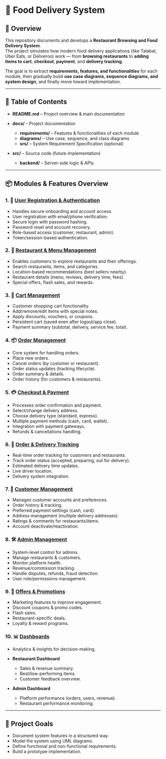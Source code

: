 # 🍴 Food Delivery System

## 📌 Overview
This repository documents and develops a **Restaurant Browsing and Food Delivery System**.  
The project simulates how modern food delivery applications (like Talabat, Uber Eats, or Deliveroo) work — from **browsing restaurants** to **adding items to cart**, **checkout**, **payment**, and **delivery tracking**.  

The goal is to extract **requirements, features, and functionalities** for each module, then gradually build **use case diagrams, sequence diagrams, and system design**, and finally move toward implementation.

---

## 📑 Table of Contents

- **README.md** – Project overview & main documentation  

- **docs/** – Project documentation  
  - **requirements/** – Features & functionalities of each module  
  - **diagrams/** – Use case, sequence, and class diagrams  
  - **srs/** – System Requirement Specification (optional)  

- **src/** – Source code (future implementation)  
  - **backend/** – Server-side logic & APIs    

---

## 📦 Modules & Features Overview

### 1. 🔐 [User Registration & Authentication](/docs/requirements/01-registration-authentication.md)

   - Handles secure onboarding and account access.
   - User registration with email/phone verification.
   - Secure login with password hashing.
   - Password reset and account recovery.
   - Role-based access (customer, restaurant, admin).
   - Token/session-based authentication.
### 2. 🍴 [Restaurant & Menu Management](/docs/requirements/02-menu-management.md)

   - Enables customers to explore restaurants and their offerings.
   - Search restaurants, items, and categories.
   - Location-based recommendations (best sellers nearby).
   - Restaurant details (menu, reviews, delivery time, fees).
   - Special offers, flash sales, and rewards.
### 3. 🛒 [Cart Management](/docs/requirements/03-cart-management.md)

   - Customer shopping cart functionality.
   - Add/remove/edit items with special notes.
   - Apply discounts, vouchers, or coupons.
   - Persistent cart (saved even after logout/app close).
   - Payment summary (subtotal, delivery, service fee, total).

### 4. 📦 [Order Management](/docs/requirements/04-order-management.md)

   - Core system for handling orders.
   - Place new orders.
   - Cancel orders (by customer or restaurant).
   - Order status updates (tracking lifecycle).
   - Order summary & details.
   - Order history (for customers & restaurants).

### 5. 💳 [Checkout & Payment](/docs/requirements/05-checkout-payment.md)

   - Processes order confirmation and payment.
   - Select/change delivery address.
   - Choose delivery type (standard, express).
   - Multiple payment methods (cash, card, wallet).
   - Integration with payment gateways.
   - Refunds & cancellations handling.

### 6. 🛵 [Order & Delivery Tracking](/docs/requirements/06-delivery-tracking.md)

   - Real-time order tracking for customers and restaurants.
   - Track order status (accepted, preparing, out for delivery).
   - Estimated delivery time updates.
   - Live driver location.
   - Delivery system integration.

### 7. 🧑 [Customer Management](/docs/requirements/07-customer-management.md)
   - Manages customer accounts and preferences.
   - Order history & tracking.
   - Preferred payment settings (cash, card).
   - Address management (multiple delivery addresses).
   - Ratings & comments for restaurants/items.
   - Account deactivate/reactivation.

### 8. 🛠️  [Admin Management](/docs/requirements/08-admin.md)

   - System-level control for admins.
   - Manage restaurants & customers.
   - Monitor platform health.
   - Revenue/commission tracking.
   - Handle disputes, refunds, fraud detection.
   - User role/permissions management.

### 9. 🎁 [Offers & Promotions](/docs/requirements/09-offers.md)
   - Marketing features to improve engagement.
   - Discount coupons & promo codes.
   - Flash sales.
   - Restaurant-specific deals.
   - Loyalty & reward programs.

### 10. 📊 [Dashboards](/docs/requirements/10-dashboard.md)

   - Analytics & insights for decision-making.

   - **Restaurant Dashboard**
      - Sales & revenue summary.
      - Best/low-performing items.
      - Customer feedback overview.
   
   - **Admin Dashboard**
      - Platform performance (orders, users, revenue).
      - Restaurant performance monitoring.
  




---

## 🎯 Project Goals
- Document system features in a structured way.  
- Model the system using UML diagrams.  
- Define functional and non-functional requirements.  
- Build a prototype implementation.  



